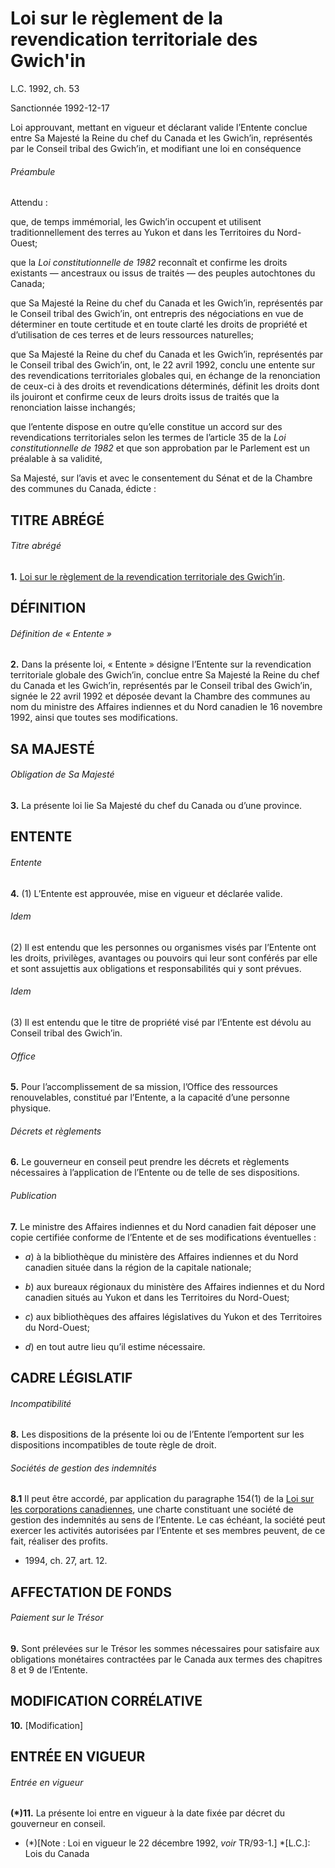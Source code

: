 # Loi sur le règlement de la revendication territoriale des Gwich'in

L.C. 1992, ch. 53

Sanctionnée 1992-12-17

Loi approuvant, mettant en vigueur et déclarant valide l’Entente conclue entre Sa Majesté la Reine du chef du Canada et les Gwich’in, représentés par le Conseil tribal des Gwich’in, et modifiant une loi en conséquence

###### Préambule

Attendu :

que, de temps immémorial, les Gwich’in occupent et utilisent traditionnellement des terres au Yukon et dans les Territoires du Nord-Ouest;

que la _Loi constitutionnelle de 1982_ reconnaît et confirme les droits existants — ancestraux ou issus de traités — des peuples autochtones du Canada;

que Sa Majesté la Reine du chef du Canada et les Gwich’in, représentés par le Conseil tribal des Gwich’in, ont entrepris des négociations en vue de déterminer en toute certitude et en toute clarté les droits de propriété et d’utilisation de ces terres et de leurs ressources naturelles;

que Sa Majesté la Reine du chef du Canada et les Gwich’in, représentés par le Conseil tribal des Gwich’in, ont, le 22 avril 1992, conclu une entente sur des revendications territoriales globales qui, en échange de la renonciation de ceux-ci à des droits et revendications déterminés, définit les droits dont ils jouiront et confirme ceux de leurs droits issus de traités que la renonciation laisse inchangés;

que l’entente dispose en outre qu’elle constitue un accord sur des revendications territoriales selon les termes de l’article 35 de la _Loi constitutionnelle de 1982_ et que son approbation par le Parlement est un préalable à sa validité,

Sa Majesté, sur l’avis et avec le consentement du Sénat et de la Chambre des communes du Canada, édicte :

## TITRE ABRÉGÉ

###### Titre abrégé

**1.** [Loi sur le règlement de la revendication territoriale des Gwich’in](/canada/fra/lois/G/G-11.8.md).

## DÉFINITION

###### Définition de « Entente »

**2.** Dans la présente loi, « Entente » désigne l’Entente sur la revendication territoriale globale des Gwich’in, conclue entre Sa Majesté la Reine du chef du Canada et les Gwich’in, représentés par le Conseil tribal des Gwich’in, signée le 22 avril 1992 et déposée devant la Chambre des communes au nom du ministre des Affaires indiennes et du Nord canadien le 16 novembre 1992, ainsi que toutes ses modifications.

## SA MAJESTÉ

###### Obligation de Sa Majesté

**3.** La présente loi lie Sa Majesté du chef du Canada ou d’une province.

## ENTENTE

###### Entente

**4.** (1) L’Entente est approuvée, mise en vigueur et déclarée valide.

###### Idem

(2) Il est entendu que les personnes ou organismes visés par l’Entente ont les droits, privilèges, avantages ou pouvoirs qui leur sont conférés par elle et sont assujettis aux obligations et responsabilités qui y sont prévues.

###### Idem

(3) Il est entendu que le titre de propriété visé par l’Entente est dévolu au Conseil tribal des Gwich’in.

###### Office

**5.** Pour l’accomplissement de sa mission, l’Office des ressources renouvelables, constitué par l’Entente, a la capacité d’une personne physique.

###### Décrets et règlements

**6.** Le gouverneur en conseil peut prendre les décrets et règlements nécessaires à l’application de l’Entente ou de telle de ses dispositions.

###### Publication

**7.** Le ministre des Affaires indiennes et du Nord canadien fait déposer une copie certifiée conforme de l’Entente et de ses modifications éventuelles :

  * _a_) à la bibliothèque du ministère des Affaires indiennes et du Nord canadien située dans la région de la capitale nationale;

  * _b_) aux bureaux régionaux du ministère des Affaires indiennes et du Nord canadien situés au Yukon et dans les Territoires du Nord-Ouest;

  * _c_) aux bibliothèques des affaires législatives du Yukon et des Territoires du Nord-Ouest;

  * _d_) en tout autre lieu qu’il estime nécessaire.

## CADRE LÉGISLATIF

###### Incompatibilité

**8.** Les dispositions de la présente loi ou de l’Entente l’emportent sur les dispositions incompatibles de toute règle de droit.

###### Sociétés de gestion des indemnités

**8.1** Il peut être accordé, par application du paragraphe 154(1) de la [Loi sur les corporations canadiennes](/canada/fra/lois/C/C-1.8.md), une charte constituant une société de gestion des indemnités au sens de l’Entente. Le cas échéant, la société peut exercer les activités autorisées par l’Entente et ses membres peuvent, de ce fait, réaliser des profits.

  * 1994, ch. 27, art. 12.

## AFFECTATION DE FONDS

###### Paiement sur le Trésor

**9.** Sont prélevées sur le Trésor les sommes nécessaires pour satisfaire aux obligations monétaires contractées par le Canada aux termes des chapitres 8 et 9 de l’Entente.

## MODIFICATION CORRÉLATIVE

**10.** [Modification]

## ENTRÉE EN VIGUEUR

###### Entrée en vigueur

**(*)11.** La présente loi entre en vigueur à la date fixée par décret du gouverneur en conseil.

  * (*)[Note : Loi en vigueur le 22 décembre 1992, _voir_ TR/93-1.]
  *[L.C.]: Lois du Canada

